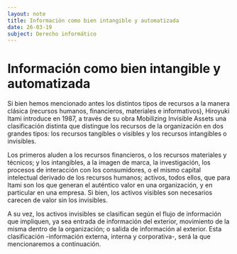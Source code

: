 ```yaml
---
layout: note
title: Información como bien intangible y automatizada
date: 26-03-19
subject: Derecho informático
---
```


# Información como bien intangible y automatizada

Si  bien hemos mencionado antes los distintos tipos de recursos a la manera  clásica (recursos humanos, financieros, materiales e informativos),  Hiroyuki Itami introduce en 1987, a través de su obra Mobilizing  Invisible Assets  una clasificación distinta que distingue los recursos  de la organización en dos grandes tipos: los recursos tangibles o  visibles y los recursos intangibles o invisibles.

Los  primeros aluden a los recursos financieros, o los recursos materiales y  técnicos; y los intangibles, a la imagen de marca, la investigación,  los procesos de interacción con los consumidores, o el mismo capital  intelectual derivado de los recursos humanos; activos, todos ellos, que  para Itami son los que generan el auténtico valor en una organización, y  en particular en una empresa. Si bien, los activos visibles son  necesarios carecen de valor sin los invisibles.

A  su vez, los activos invisibles se clasifican según el flujo de  información que impliquen, ya sea entrada de información del exterior,  movimiento de la misma dentro de la organización; o salida de  información al exterior. Esta clasificación -información externa,  interna y corporativa-, será la que mencionaremos a continuación.